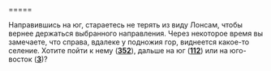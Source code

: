 =====

Направившись на юг, стараетесь не терять из виду Лонсам, чтобы вернее держаться выбранного направления. Через некоторое время вы замечаете, что справа, вдалеке у подножия гор, виднеется какое-то селение. Хотите пойти к нему ([**352**](#n_352)), дальше на юг ([**112**](#n_112)) или на юго-восток ([**3**](#n_3))?

